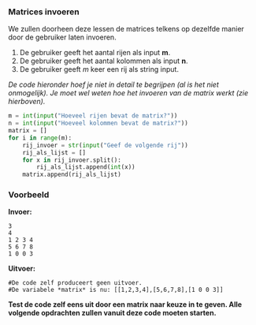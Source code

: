 ### Matrices invoeren

We zullen doorheen deze lessen de matrices telkens op dezelfde manier door de gebruiker laten invoeren.

1. De gebruiker geeft het aantal rijen als input **m**.
2. De gebruiker geeft het aantal kolommen als input **n**.
3. De gebruiker geeft *m* keer een rij als string input.

*De code hieronder hoef je niet in detail te begrijpen (al is het niet onmogelijk). Je moet wel weten hoe het invoeren van de matrix werkt (zie hierboven).* 

```python
m = int(input("Hoeveel rijen bevat de matrix?"))
n = int(input("Hoeveel kolommen bevat de matrix?"))
matrix = []     
for i in range(m):
    rij_invoer = str(input("Geef de volgende rij"))
    rij_als_lijst = []
    for x in rij_invoer.split():
        rij_als_lijst.append(int(x))
    matrix.append(rij_als_lijst)
```

### Voorbeeld
**Invoer:**

    3
    4
    1 2 3 4
    5 6 7 8
    1 0 0 3

**Uitvoer:**

    #De code zelf produceert geen uitvoer.
    #De variabele *matrix* is nu: [[1,2,3,4],[5,6,7,8],[1 0 0 3]]

**Test de code zelf eens uit door een matrix naar keuze in te geven. Alle volgende opdrachten zullen vanuit deze code moeten starten.**

